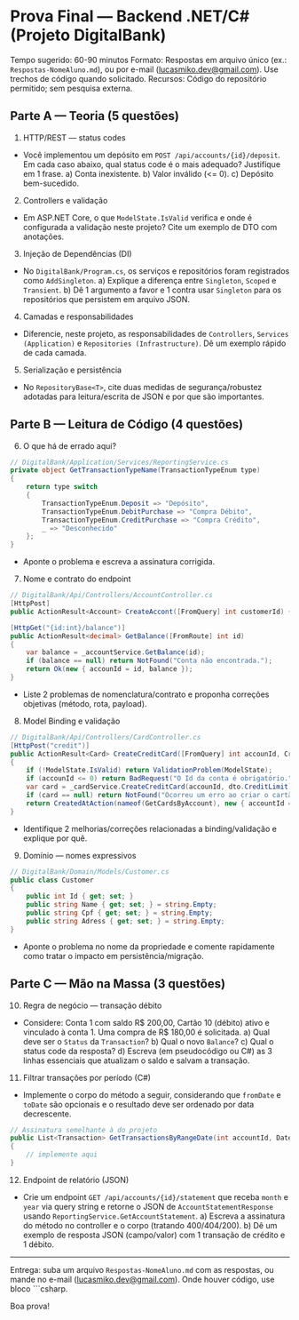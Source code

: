 # Prova Final — Backend .NET/C# (Projeto DigitalBank)

Tempo sugerido: 60-90 minutos
Formato: Respostas em arquivo único (ex.: `Respostas-NomeAluno.md`), ou por e-mail (lucasmiko.dev@gmail.com). Use trechos de código quando solicitado.
Recursos: Código do repositório permitido; sem pesquisa externa.

## Parte A — Teoria (5 questões)

1) HTTP/REST — status codes
- Você implementou um depósito em `POST /api/accounts/{id}/deposit`.
  Em cada caso abaixo, qual status code é o mais adequado? Justifique em 1 frase.
  a) Conta inexistente.  b) Valor inválido (<= 0).  c) Depósito bem-sucedido.

2) Controllers e validação
- Em ASP.NET Core, o que `ModelState.IsValid` verifica e onde é configurada a validação neste projeto? Cite um exemplo de DTO com anotações.

3) Injeção de Dependências (DI)
- No `DigitalBank/Program.cs`, os serviços e repositórios foram registrados como `AddSingleton`.
  a) Explique a diferença entre `Singleton`, `Scoped` e `Transient`.
  b) Dê 1 argumento a favor e 1 contra usar `Singleton` para os repositórios que persistem em arquivo JSON.

4) Camadas e responsabilidades
- Diferencie, neste projeto, as responsabilidades de `Controllers`, `Services (Application)` e `Repositories (Infrastructure)`.
  Dê um exemplo rápido de cada camada.

5) Serialização e persistência
- No `RepositoryBase<T>`, cite duas medidas de segurança/robustez adotadas para leitura/escrita de JSON e por que são importantes.

## Parte B — Leitura de Código (4 questões)

6) O que há de errado aqui?

```csharp
// DigitalBank/Application/Services/ReportingService.cs
private object GetTransactionTypeName(TransactionTypeEnum type)
{
    return type switch
    {
        TransactionTypeEnum.Deposit => "Depósito",
        TransactionTypeEnum.DebitPurchase => "Compra Débito",
        TransactionTypeEnum.CreditPurchase => "Compra Crédito",
        _ => "Desconhecido"
    };
}
```
- Aponte o problema e escreva a assinatura corrigida.

7) Nome e contrato do endpoint

```csharp
// DigitalBank/Api/Controllers/AccountController.cs
[HttpPost]
public ActionResult<Account> CreateAccont([FromQuery] int customerId) { ... }

[HttpGet("{id:int}/balance")]
public ActionResult<decimal> GetBalance([FromRoute] int id)
{
    var balance = _accountService.GetBalance(id);
    if (balance == null) return NotFound("Conta não encontrada.");
    return Ok(new { accounId = id, balance });
}
```
- Liste 2 problemas de nomenclatura/contrato e proponha correções objetivas (método, rota, payload).

8) Model Binding e validação

```csharp
// DigitalBank/Api/Controllers/CardController.cs
[HttpPost("credit")]
public ActionResult<Card> CreateCreditCard([FromQuery] int accounId, CreateCreditCardDto dto)
{
    if (!ModelState.IsValid) return ValidationProblem(ModelState);
    if (accounId <= 0) return BadRequest("O Id da conta é obrigatório.");
    var card = _cardService.CreateCreditCard(accounId, dto.CreditLimit);
    if (card == null) return NotFound("Ocorreu um erro ao criar o cartão. Tente novamente.");
    return CreatedAtAction(nameof(GetCardsByAccount), new { accountId = accounId }, card);
}
```
- Identifique 2 melhorias/correções relacionadas a binding/validação e explique por quê.

9) Domínio — nomes expressivos

```csharp
// DigitalBank/Domain/Models/Customer.cs
public class Customer
{
    public int Id { get; set; }
    public string Name { get; set; } = string.Empty;
    public string Cpf { get; set; } = string.Empty;
    public string Adress { get; set; } = string.Empty;
}
```
- Aponte o problema no nome da propriedade e comente rapidamente como tratar o impacto em persistência/migração.

## Parte C — Mão na Massa (3 questões)

10) Regra de negócio — transação débito
- Considere: Conta 1 com saldo R$ 200,00, Cartão 10 (débito) ativo e vinculado à conta 1. Uma compra de R$ 180,00 é solicitada.
  a) Qual deve ser o `Status` da `Transaction`?  b) Qual o novo `Balance`?  c) Qual o status code da resposta?
  d) Escreva (em pseudocódigo ou C#) as 3 linhas essenciais que atualizam o saldo e salvam a transação.

11) Filtrar transações por período (C#)
- Implemente o corpo do método a seguir, considerando que `fromDate` e `toDate` são opcionais e o resultado deve ser ordenado por data decrescente.

```csharp
// Assinatura semelhante à do projeto
public List<Transaction> GetTransactionsByRangeDate(int accountId, DateTime? fromDate, DateTime? toDate)
{
    // implemente aqui
}
```

12) Endpoint de relatório (JSON)
- Crie um endpoint `GET /api/accounts/{id}/statement` que receba `month` e `year` via query string e retorne o JSON de `AccountStatementResponse` usando `ReportingService.GetAccountStatement`.
  a) Escreva a assinatura do método no controller e o corpo (tratando 400/404/200).
  b) Dê um exemplo de resposta JSON (campo/valor) com 1 transação de crédito e 1 débito.

---
Entrega: suba um arquivo `Respostas-NomeAluno.md` com as respostas, ou mande no e-mail (lucasmiko.dev@gmail.com). Onde houver código, use bloco ```csharp.

Boa prova!
